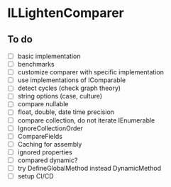# ILLightenComparer

## To do

- [ ] basic implementation
- [ ] benchmarks
- [ ] customize comparer with specific implementation
- [ ] use implementations of IComparable
- [ ] detect cycles (check graph theory)
- [ ] string options (case, culture)
- [ ] compare nullable
- [ ] float, double, date time precision
- [ ] compare collection, do not iterate IEnumerable
- [ ] IgnoreCollectionOrder
- [ ] CompareFields
- [ ] Caching for assembly
- [ ] ignored properties
- [ ] compared dynamic?
- [ ] try DefineGlobalMethod instead DynamicMethod
- [ ] setup CI/CD
